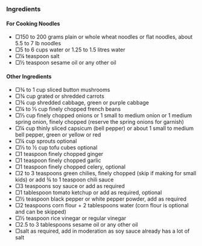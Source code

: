 ### Ingredients

#### For Cooking Noodles

- ▢150 to 200 grams plain or whole wheat noodles or flat noodles, about 5.5 to 7 lb noodles
- ▢5 to 6 cups water or 1.25 to 1.5 litres water
- ▢¼ teaspoon salt
- ▢½ teaspoon sesame oil or any other oil

#### Other Ingredients

- ▢¾ to 1 cup sliced button mushrooms
- ▢¾ cup grated or shredded carrots
- ▢¾ cup shredded cabbage, green or purple cabbage
- ▢¼ to ⅓ cup finely chopped french beans
- ▢⅓ cup finely chopped onions or 1 small to medium onion or 1 medium spring onion, finely chopped (reserve the spring onions for garnish)
- ▢¼ cup thinly sliced capsicum (bell pepper) or about 1 small to medium bell pepper, green or yellow or red
- ▢¼ cup sprouts optional
- ▢⅓ to ½ cup tofu cubes optional
- ▢1 teaspoon finely chopped ginger
- ▢1 teaspoon finely chopped garlic
- ▢1 teaspoon finely chopped celery, optional
- ▢2 to 3 teaspoons green chilies, finely chopped (skip if making for small kids) or add ¾ to 1 teaspoon chili sauce
- ▢3 teaspoons soy sauce or add as required
- ▢1 tablespoon tomato ketchup or add as required, optional
- ▢½ teaspoon black pepper or white pepper powder, add as required
- ▢2 teaspoons corn flour + 2 tablespoons water (corn flour is optional and can be skipped)
- ▢½ teaspoon rice vinegar or regular vinegar
- ▢2.5 to 3 tablespoons sesame oil or any other oil
- ▢salt as required, add in moderation as soy sauce already has a lot of salt